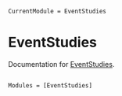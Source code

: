 ```@meta
CurrentModule = EventStudies
```

# EventStudies

Documentation for [EventStudies](https://github.com/EventStudies.jl).

```@index
```

```@autodocs
Modules = [EventStudies]
```
